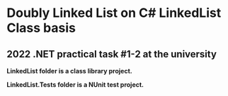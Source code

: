 # Doubly Linked List on C# LinkedList<T> Class basis
2022 .NET practical task #1-2 at the university  
----------------------------------------------------
**LinkedList folder is a class library project.**

**LinkedList.Tests folder is a NUnit test project.**
